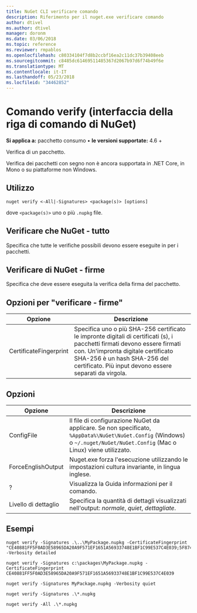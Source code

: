 ```yaml
---
title: NuGet CLI verificare comando
description: Riferimento per il nuget.exe verificare comando
author: dtivel
ms.author: dtivel
manager: doronm
ms.date: 03/06/2018
ms.topic: reference
ms.reviewer: rmpablos
ms.openlocfilehash: c80334104f7d8b2ccbf16ea2c11dc37b39408eeb
ms.sourcegitcommit: c8485dc61469511485367d2067b97d6f74b49f6e
ms.translationtype: MT
ms.contentlocale: it-IT
ms.lasthandoff: 05/23/2018
ms.locfileid: "34462852"
---
```

# <a name="verify-command-nuget-cli"></a>Comando verify (interfaccia della riga di comando di NuGet)

**Si applica a:** pacchetto consumo &bullet; **le versioni supportate:** 4.6 +

Verifica di un pacchetto.

Verifica dei pacchetti con segno non è ancora supportata in .NET Core, in Mono o su piattaforme non Windows.

## <a name="usage"></a>Utilizzo

```cli
nuget verify <-All|-Signatures> <package(s)> [options]
```

dove `<package(s)>` uno o più `.nupkg` file.

## <a name="nuget-verify--all"></a>Verificare che NuGet - tutto

Specifica che tutte le verifiche possibili devono essere eseguite in per i pacchetti.

## <a name="nuget-verify--signatures"></a>Verificare di NuGet - firme

Specifica che deve essere eseguita la verifica della firma del pacchetto.

## <a name="options-for-verify--signatures"></a>Opzioni per "verificare - firme"

| Opzione | Descrizione |
| --- | --- |
| CertificateFingerprint | Specifica uno o più SHA-256 certificato le impronte digitali di certificati (s), i pacchetti firmati devono essere firmati con. Un'impronta digitale certificato SHA-256 è un hash SHA-256 del certificato. Più input devono essere separati da virgola. |

## <a name="options"></a>Opzioni

| Opzione | Descrizione |
| --- | --- |
| ConfigFile | Il file di configurazione NuGet da applicare. Se non specificato, `%AppData%\NuGet\NuGet.Config` (Windows) o `~/.nuget/NuGet/NuGet.Config` (Mac o Linux) viene utilizzato.|
| ForceEnglishOutput | Nuget.exe forza l'esecuzione utilizzando le impostazioni cultura invariante, in lingua inglese. |
| ? | Visualizza la Guida informazioni per il comando. |
| Livello di dettaglio | Specifica la quantità di dettagli visualizzati nell'output: *normale*, *quiet*, *dettagliate*. |

## <a name="examples"></a>Esempi

```cli
nuget verify -Signatures .\..\MyPackage.nupkg -CertificateFingerprint "CE40881FF5F0AD3E58965DA20A9F571EF1651A56933748E1BF1C99E537C4E039;5F874AAF47BCB268A19357364E7FBB09D6BF9E8A93E1229909AC5CAC865802E2" -Verbosity detailed

nuget verify -Signatures c:\packages\MyPackage.nupkg -CertificateFingerprint CE40881FF5F0AD3E58965DA20A9F571EF1651A56933748E1BF1C99E537C4E039

nuget verify -Signatures MyPackage.nupkg -Verbosity quiet

nuget verify -Signatures .\*.nupkg

nuget verify -All .\*.nupkg

```